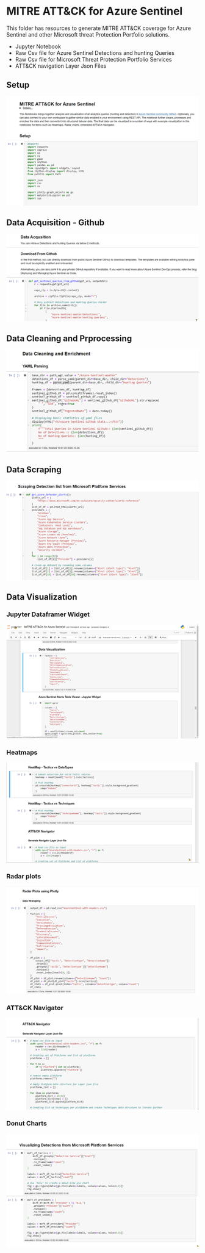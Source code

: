 # MITRE ATT&CK for Azure Sentinel

This folder has resources to generate MITRE ATT&CK coverage for Azure Sentinel and other Microsoft threat Protection Portfolio solutions.

 - Jupyter Notebook
 - Raw Csv file for Azure Sentinel Detections and hunting Queries
 - Raw Csv file for Microsoft Threat Protection Portfolio Services
 - ATT&CK navigation Layer Json Files

 ## Setup
![Setup](./gif/Part%201%20Setup.gif)

 ## Data Acquisition - Github
![](./gif/Part%202%20GitHub%20Download.gif)

 ## Data Cleaning and Prprocessing
![](./gif/Part%203%20Data%20Cleaning.gif)

## Data Scraping
![](./gif/Part%204%20DataScraping.gif)

## Data Visualization
### Jupyter Dataframer Widget
![](./gif/Part%205%20Data%20Viz%20Jupyter%20widget.gif)

### Heatmaps
![](./gif/Part%205%20Data%20Viz%20Heatmap.gif)

### Radar plots
![](./gif/Part%205%20Data%20Viz%20Radar%20plots.gif)

### ATT&CK Navigator
![](./gif/Part%205%20Data%20Viz%20ATTACK%20Navigator.gif)

### Donut Charts
![](./gif/Part%205%20Data%20Viz%20Donut%20Charts.gif)